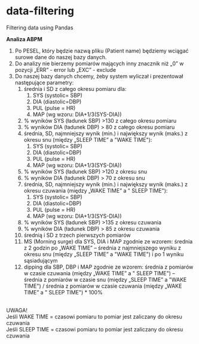 # data-filtering
Filtering data using Pandas

**Analiza ABPM** <br />


1. Po PESEL, który będzie nazwą pliku (Patient name) będziemy wciągać surowe dane do naszej bazy danych. <br />
2. Do analizy nie bierzemy pomiarów mających inny znacznik niż „0” w pozycji „ERR” - error lub „EXC” - exclude <br />
3. Do naszej bazy danych chcemy, żeby system wyliczał i prezentował następujące parametry: <br />
    1. średnia i SD z całego okresu pomiaru dla: <br />
        1. SYS (systolic= SBP) <br />
        2. DIA (diastolic=DBP) <br />
        3. PUL (pulse = HR) <br />
        4. MAP (wg wzoru: DIA+1/3(SYS-DIA)) <br />
    2. % wyników SYS (ładunek SBP) >130 z całego okresu pomiaru <br />
    3. % wyników DIA (ładunek DBP) > 80 z całego okresu pomiaru <br />
    4. średnia, SD, najmniejszy wynik (min.) i największy wynik (maks.) z okresu snu (między „SLEEP TIME” a "WAKE TIME"): <br />
        1. SYS (systolic= SBP) <br />
        2. DIA (diastolic=DBP) <br />
        3. PUL (pulse = HR) <br />
        4. MAP (wg wzoru: DIA+1/3(SYS-DIA)) <br />
    5. % wyników SYS (ładunek SBP) >120 z okresu snu <br />
    6. % wyników DIA (ładunek DBP) > 70 z okresu snu <br />
    7. średnia, SD, najmniejszy wynik (min.) i największy wynik (maks.) z okresu czuwania (między „WAKE TIME” a " SLEEP TIME"): <br />
        1. SYS (systolic= SBP) <br />
        2. DIA (diastolic=DBP) <br />
        3. PUL (pulse = HR) <br />
        4. MAP (wg wzoru: DIA+1/3(SYS-DIA)) <br />
    8. % wyników SYS (ładunek SBP) >135 z okresu czuwania <br />
    9. % wyników DIA (ładunek DBP) > 85 z okresu czuwania <br />
    10. średnią i SD z trzech pierwszych pomiarów <br />
    11. MS (Morning surge) dla SYS, DIA i MAP zgodnie ze wzorem: średnia z 2 godzin po „WAKE TIME” – średnia z najmniejszego wyniku z okresu snu (między „SLEEP TIME” a "WAKE TIME") i po 1 wyniku sąsiadującym <br />
    12. dipping dla SBP, DBP i MAP zgodnie ze wzorem: średnia z pomiarów w czasie czuwania (między „WAKE TIME” a " SLEEP TIME") – średnia z pomiarów w czasie snu (między „SLEEP TIME” a "WAKE TIME") / średnia z pomiarów w czasie czuwania (między „WAKE TIME” a " SLEEP TIME") * 100% <br /> <br />

UWAGA! <br />
Jeśli WAKE TIME = czasowi pomiaru to pomiar jest zaliczany do okresu czuwania <br />
Jeśli SLEEP TIME = czasowi pomiaru to pomiar jest zaliczany do okresu czuwania <br />
